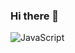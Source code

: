 ### Hi there 👋

<!--
**Boreas09/Boreas09** is a ✨ _special_ ✨ repository because its `README.md` (this file) appears on your GitHub profile.

Here are some ideas to get you started:

- 🔭 I’m currently working on ...
- 🌱 I’m currently learning ...
- 👯 I’m looking to collaborate on ...
- 🤔 I’m looking for help with ...
- 💬 Ask me about ...
- 📫 How to reach me: ...
- 😄 Pronouns: ...
- ⚡ Fun fact: ...
-->
![JavaScript](https://img.shields.io/badge/javascript-%23323330.svg?style=for-the-badge&logo=javascript&logoColor=%23F7DF1E)
